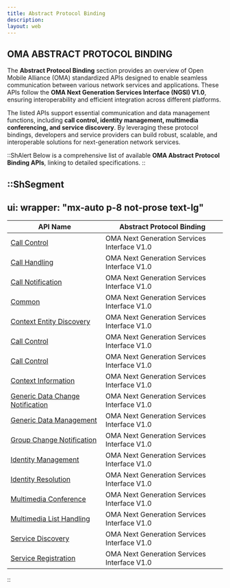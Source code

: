 ```yaml
---
title: Abstract Protocol Binding
description:
layout: web
---
```

## OMA ABSTRACT PROTOCOL BINDING

The **Abstract Protocol Binding** section provides an overview of Open Mobile Alliance (OMA) standardized APIs designed to enable seamless communication between various network services and applications. These APIs follow the **OMA Next Generation Services Interface (NGSI) V1.0**, ensuring interoperability and efficient integration across different platforms.

The listed APIs support essential communication and data management functions, including **call control, identity management, multimedia conferencing, and service discovery**. By leveraging these protocol bindings, developers and service providers can build robust, scalable, and interoperable solutions for next-generation network services.

::ShAlert
Below is a comprehensive list of available **OMA Abstract Protocol Binding APIs**, linking to detailed specifications.
::

::ShSegment
---
ui:
  wrapper: "mx-auto p-8 not-prose text-lg"
---

<table id="publicdocuments-table" class="table-fixed">
    <thead>
        <tr>
            <th>API Name</th>
            <th>Abstract Protocol Binding</th>
        </tr>
    </thead>
    <tbody>
        <tr>
            <td>
                <a href="http://www.openmobilealliance.org/release/NGSI/" target="_blank">Call Control</a>
            </td>
            <td>OMA Next Generation Services Interface V1.0</td>
        </tr>
        <tr>
            <td>
                <a href="http://www.openmobilealliance.org/release/NGSI/" target="_blank">Call Handling</a>
            </td>
            <td>OMA Next Generation Services Interface V1.0</td>
        </tr>
        <tr>
            <td>
                <a href="http://www.openmobilealliance.org/release/NGSI/" target="_blank">Call Notification</a>
            </td>
            <td>OMA Next Generation Services Interface V1.0</td>
        </tr>
        <tr>
            <td>
                <a href="http://www.openmobilealliance.org/release/NGSI/" target="_blank">Common</a>
            </td>
            <td>OMA Next Generation Services Interface V1.0</td>
        </tr>
        <tr>
            <td>
                <a href="http://www.openmobilealliance.org/release/NGSI/" target="_blank">Context Entity Discovery</a>
            </td>
            <td>OMA Next Generation Services Interface V1.0</td>
        </tr>
        <tr>
            <td>
                <a href="http://www.openmobilealliance.org/release/NGSI/" target="_blank">Call Control</a>
            </td>
            <td>OMA Next Generation Services Interface V1.0</td>
        </tr>
        <tr>
            <td>
                <a href="http://www.openmobilealliance.org/release/NGSI/" target="_blank">Call Control</a>
            </td>
            <td>OMA Next Generation Services Interface V1.0</td>
        </tr>
        <tr>
            <td>
                <a href="http://www.openmobilealliance.org/release/NGSI/" target="_blank">Context Information</a>
            </td>
            <td>OMA Next Generation Services Interface V1.0</td>
        </tr>
        <tr>
            <td>
                <a href="http://www.openmobilealliance.org/release/NGSI/" target="_blank">Generic Data Change Notification</a>
            </td>
            <td>OMA Next Generation Services Interface V1.0</td>
        </tr>
        <tr>
            <td>
                <a href="http://www.openmobilealliance.org/release/NGSI/" target="_blank">Generic Data Management</a>
            </td>
            <td>OMA Next Generation Services Interface V1.0</td>
        </tr>
        <tr>
            <td>
                <a href="http://www.openmobilealliance.org/release/NGSI/" target="_blank">Group Change Notification</a>
            </td>
            <td>OMA Next Generation Services Interface V1.0</td>
        </tr>
        <tr>
            <td>
                <a href="http://www.openmobilealliance.org/release/NGSI/" target="_blank">Identity Management</a>
            </td>
            <td>OMA Next Generation Services Interface V1.0</td>
        </tr>
        <tr>
            <td>
                <a href="http://www.openmobilealliance.org/release/NGSI/" target="_blank">Identity Resolution</a>
            </td>
            <td>OMA Next Generation Services Interface V1.0</td>
        </tr>
        <tr>
            <td>
                <a href="http://www.openmobilealliance.org/release/NGSI/" target="_blank">Multimedia Conference</a>
            </td>
            <td>OMA Next Generation Services Interface V1.0</td>
        </tr>
        <tr>
            <td>
                <a href="http://www.openmobilealliance.org/release/NGSI/" target="_blank">Multimedia List Handling</a>
            </td>
            <td>OMA Next Generation Services Interface V1.0</td>
        </tr>
        <tr>
            <td>
                <a href="http://www.openmobilealliance.org/release/NGSI/" target="_blank">Service Discovery</a>
            </td>
            <td>OMA Next Generation Services Interface V1.0</td>
        </tr>
        <tr>
            <td>
                <a href="http://www.openmobilealliance.org/release/NGSI/" target="_blank">Service Registration</a>
            </td>
            <td>OMA Next Generation Services Interface V1.0</td>
        </tr>
    </tbody>
</table>
::
